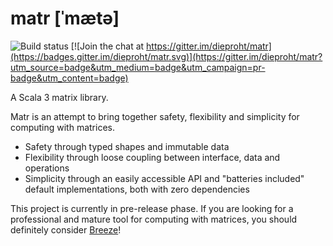 # matr [ˈmætə]

![Build status](https://github.com/dieproht/matr/actions/workflows/ci.yml/badge.svg)
[![Join the chat at https://gitter.im/dieproht/matr](https://badges.gitter.im/dieproht/matr.svg)](https://gitter.im/dieproht/matr?utm_source=badge&utm_medium=badge&utm_campaign=pr-badge&utm_content=badge)

A Scala 3 matrix library.

Matr is an attempt to bring together safety, flexibility and simplicity for computing with matrices. 

* Safety through typed shapes and immutable data
* Flexibility through loose coupling between interface, data and operations
* Simplicity through an easily accessible API and "batteries included" default implementations, both with zero dependencies

This project is currently in pre-release phase. If you are looking for a professional and mature tool for computing with matrices, you should definitely consider [Breeze](https://github.com/scalanlp/breeze)!
